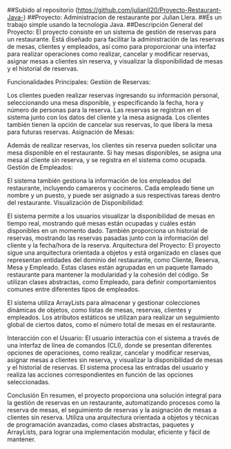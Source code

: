 ##Subido al repositorio (https://github.com/julianll20/Proyecto-Restaurant-Java-)
##Proyecto: Administracion de restaurante por Julian Llera.
##Es un trabajo simple usando la tecnologia Java.
##Descripción General del Proyecto:
El proyecto consiste en un sistema de gestión de reservas para un restaurante. Está diseñado para facilitar la administración de las reservas de mesas, clientes y empleados, así como para proporcionar una interfaz para realizar operaciones como realizar, cancelar y modificar reservas, asignar mesas a clientes sin reserva, y visualizar la disponibilidad de mesas y el historial de reservas.

Funcionalidades Principales:
Gestión de Reservas:

Los clientes pueden realizar reservas ingresando su información personal, seleccionando una mesa disponible, y especificando la fecha, hora y número de personas para la reserva.
Las reservas se registran en el sistema junto con los datos del cliente y la mesa asignada.
Los clientes también tienen la opción de cancelar sus reservas, lo que libera la mesa para futuras reservas.
Asignación de Mesas:

Además de realizar reservas, los clientes sin reserva pueden solicitar una mesa disponible en el restaurante.
Si hay mesas disponibles, se asigna una mesa al cliente sin reserva, y se registra en el sistema como ocupada.
Gestión de Empleados:

El sistema también gestiona la información de los empleados del restaurante, incluyendo camareros y cocineros.
Cada empleado tiene un nombre y un puesto, y puede ser asignado a sus respectivas tareas dentro del restaurante.
Visualización de Disponibilidad:

El sistema permite a los usuarios visualizar la disponibilidad de mesas en tiempo real, mostrando qué mesas están ocupadas y cuáles están disponibles en un momento dado.
También proporciona un historial de reservas, mostrando las reservas pasadas junto con la información del cliente y la fecha/hora de la reserva.
Arquitectura del Proyecto:
El proyecto sigue una arquitectura orientada a objetos y está organizado en clases que representan entidades del dominio del restaurante, como Cliente, Reserva, Mesa y Empleado. Estas clases están agrupadas en un paquete llamado restaurante para mantener la modularidad y la cohesión del código. Se utilizan clases abstractas, como Empleado, para definir comportamientos comunes entre diferentes tipos de empleados.

El sistema utiliza ArrayLists para almacenar y gestionar colecciones dinámicas de objetos, como listas de mesas, reservas, clientes y empleados. Los atributos estáticos se utilizan para realizar un seguimiento global de ciertos datos, como el número total de mesas en el restaurante.

Interacción con el Usuario:
El usuario interactúa con el sistema a través de una interfaz de línea de comandos (CLI), donde se presentan diferentes opciones de operaciones, como realizar, cancelar y modificar reservas, asignar mesas a clientes sin reserva, y visualizar la disponibilidad de mesas y el historial de reservas. El sistema procesa las entradas del usuario y realiza las acciones correspondientes en función de las opciones seleccionadas.

Conclusión
En resumen, el proyecto proporciona una solución integral para la gestión de reservas en un restaurante, automatizando procesos como la reserva de mesas, el seguimiento de reservas y la asignación de mesas a clientes sin reserva. Utiliza una arquitectura orientada a objetos y técnicas de programación avanzadas, como clases abstractas, paquetes y ArrayLists, para lograr una implementación modular, eficiente y fácil de mantener.

